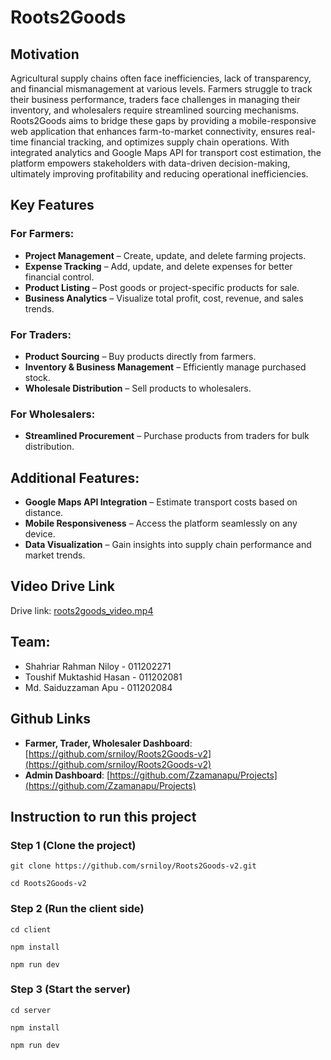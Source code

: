 # **Roots2Goods**

## **Motivation**

Agricultural supply chains often face inefficiencies, lack of transparency, and financial mismanagement at various levels. Farmers struggle to track their business performance, traders face challenges in managing their inventory, and wholesalers require streamlined sourcing mechanisms. Roots2Goods aims to bridge these gaps by providing a mobile-responsive web application that enhances farm-to-market connectivity, ensures real-time financial tracking, and optimizes supply chain operations. With integrated analytics and Google Maps API for transport cost estimation, the platform empowers stakeholders with data-driven decision-making, ultimately improving profitability and reducing operational inefficiencies.

## **Key Features**

### **For Farmers:**

- **Project Management** – Create, update, and delete farming projects.
- **Expense Tracking** – Add, update, and delete expenses for better financial control.
- **Product Listing** – Post goods or project-specific products for sale.
- **Business Analytics** – Visualize total profit, cost, revenue, and sales trends.

### **For Traders:**

- **Product Sourcing** – Buy products directly from farmers.
- **Inventory & Business Management** – Efficiently manage purchased stock.
- **Wholesale Distribution** – Sell products to wholesalers.

### **For Wholesalers:**

- **Streamlined Procurement** – Purchase products from traders for bulk distribution.

## **Additional Features:**

- **Google Maps API Integration** – Estimate transport costs based on distance.
- **Mobile Responsiveness** – Access the platform seamlessly on any device.
- **Data Visualization** – Gain insights into supply chain performance and market trends.

## **Video Drive Link**

Drive link: [roots2goods_video.mp4](https://drive.google.com/file/d/15qqCNpc1ppAuw2QLhaJSo6Q82gVNls3p/view?usp=sharing)

## **Team:**

- Shahriar Rahman Niloy - 011202271
- Toushif Muktashid Hasan - 011202081
- Md. Saiduzzaman Apu - 011202084

## **Github Links**

- **Farmer, Trader, Wholesaler Dashboard**: [https://github.com/srniloy/Roots2Goods-v2](https://github.com/srniloy/Roots2Goods-v2)
- **Admin Dashboard**: [https://github.com/Zzamanapu/Projects](https://github.com/Zzamanapu/Projects)


## **Instruction to run this project**

### Step 1 (Clone the project)

`git clone https://github.com/srniloy/Roots2Goods-v2.git`

`cd Roots2Goods-v2`

### Step 2 (Run the client side)

`cd client`

`npm install`

`npm run dev`

### Step 3 (Start the server)

`cd server`

`npm install`

`npm run dev`
